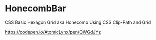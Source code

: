 # HonecombBar
CSS Basic Hexagon Grid aka Honecomb
Using CSS Clip-Path and Grid

https://codepen.io/AtomicLynx/pen/QWGdJYz
